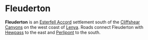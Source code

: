 # Fleuderton

**Fleuderton** is an [Esterfell Accord](esterfell-accord.md) settlement south of the [Cliffshear Canyons](../../mote/esterfell/lenya/cliffshear-canyons.md) on the west coast of [Lenya](../../mote/esterfell/lenya/lenya.md). Roads connect Fleuderton with [Hewpass](hewpass.md) to the east and [Perlipont](perlipont.md) to the south.
